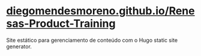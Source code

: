 # [diegomendesmoreno.github.io/Renesas-Product-Training](https://diegomendesmoreno.github.io/Renesas-Product-Training/)

Site estático para gerenciamento de conteúdo com o Hugo static site generator.
